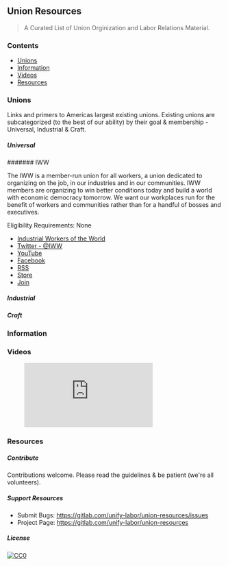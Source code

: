 ## Union Resources

> A Curated List of Union Orginization and Labor Relations Material.

### Contents

- [Unions](#unions)
- [Information](#information)
- [Videos](#videos)
- [Resources](#resources)


### Unions

Links and primers to Americas largest existing unions. Existing unions are subcategorized (to the best of our ability) by their goal & membership - Universal, Industrial & Craft.

##### Universal

####### IWW

The IWW is a member-run union for all workers, a union dedicated to organizing on the job, in our industries and in our communities. IWW members are organizing to win better conditions today and build a world with economic democracy tomorrow. We want our workplaces run for the benefit of workers and communities rather than for a handful of bosses and executives.

Eligibility Requirements: None

- [Industrial Workers of the World](https://www.iww.org/)
- [Twitter - @IWW](https://twitter.com/IWW)
- [YouTube](https://www.youtube.com/user/TheIndustrialWorkers)
- [Facebook](https://www.facebook.com/iww.org)
- [RSS](https://www.iww.org/node/feed)
- [Store](https://store.iww.org/)
- [Join](https://www.iww.org/content/join-one-big-union)


##### Industrial

##### Craft


### Information

### Videos

<figure class="video_container">
  <iframe src="https://www.youtube-nocookie.com/embed/videoseries?list=PLlxx58H8EXB-soPYHrTbRfzE031aJk8oP" frameborder="0" allowfullscreen="true"> </iframe>
</figure>

### Resources


##### Contribute

Contributions welcome. Please read the guidelines & be patient (we're all volunteers).

##### Support Resources

* Submit Bugs:  https://gitlab.com/unify-labor/union-resources/issues
* Project Page:  https://gitlab.com/unify-labor/union-resources

##### License

[![CC0](https://mirrors.creativecommons.org/presskit/buttons/88x31/svg/cc-zero.svg)](https://creativecommons.org/publicdomain/zero/1.0)
